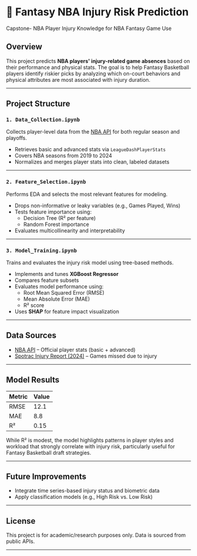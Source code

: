 # 🏀 Fantasy NBA Injury Risk Prediction
Capstone- NBA Player Injury Knowledge for NBA Fantasy Game Use

## Overview

This project predicts **NBA players' injury-related game absences** based on their performance and physical stats. The goal is to help Fantasy Basketball players identify riskier picks by analyzing which on-court behaviors and physical attributes are most associated with injury duration.

---

## Project Structure

### `1. Data_Collection.ipynb`
Collects player-level data from the [NBA API](https://github.com/swar/nba_api) for both regular season and playoffs.

- Retrieves basic and advanced stats via `LeagueDashPlayerStats`
- Covers NBA seasons from 2019 to 2024
- Normalizes and merges player stats into clean, labeled datasets

---

### `2. Feature_Selection.ipynb`
Performs EDA and selects the most relevant features for modeling.

- Drops non-informative or leaky variables (e.g., Games Played, Wins)
- Tests feature importance using:
  - Decision Tree (R² per feature)
  - Random Forest importance
- Evaluates multicollinearity and interpretability

---

### `3. Model_Training.ipynb`
Trains and evaluates the injury risk model using tree-based methods.

- Implements and tunes **XGBoost Regressor**
- Compares feature subsets
- Evaluates model performance using:
  - Root Mean Squared Error (RMSE)
  - Mean Absolute Error (MAE)
  - R² score
- Uses **SHAP** for feature impact visualization

---

## Data Sources

- [NBA API](https://github.com/swar/nba_api) – Official player stats (basic + advanced)
- [Spotrac Injury Report (2024)](https://www.spotrac.com/nba/injured/_/year/2024) – Games missed due to injury

---

## Model Results

| Metric | Value |
|--------|-------|
| RMSE   | 12.1  |
| MAE    | 8.8   |
| R²     | 0.15  |

While R² is modest, the model highlights patterns in player styles and workload that strongly correlate with injury risk, particularly useful for Fantasy Basketball draft strategies.

---

## Future Improvements

- Integrate time series-based injury status and biometric data
- Apply classification models (e.g., High Risk vs. Low Risk)

---

## License

This project is for academic/research purposes only. Data is sourced from public APIs.

---

